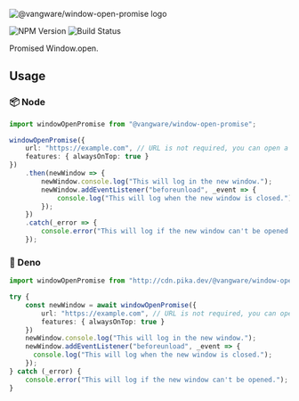 ![@vangware/window-open-promise logo](https://i.imgur.com/2v1Pcc0.png)

![NPM Version](https://img.shields.io/npm/v/@vangware/window-open-promise.svg?style=flat-square)
![Build Status](https://img.shields.io/travis/vangware/window-open-promise.svg?style=flat-square)

Promised Window.open.

## Usage

### 📦 Node

```typescript
import windowOpenPromise from "@vangware/window-open-promise";

windowOpenPromise({
    url: "https://example.com", // URL is not required, you can open a blank window
    features: { alwaysOnTop: true }
})
    .then(newWindow => {
        newWindow.console.log("This will log in the new window.");
        newWindow.addEventListener("beforeunload", _event => {
            console.log("This will log when the new window is closed.");
        });
    })
    .catch(_error => {
        console.error("This will log if the new window can't be opened.");
    });
```

### 🦕 Deno

```typescript
import windowOpenPromise from "http://cdn.pika.dev/@vangware/window-open-promise";

try {
    const newWindow = await windowOpenPromise({
        url: "https://example.com", // URL is not required, you can open a blank window
        features: { alwaysOnTop: true }
    })
    newWindow.console.log("This will log in the new window.");
    newWindow.addEventListener("beforeunload", _event => {
      console.log("This will log when the new window is closed.");
    });
} catch (_error) {
    console.error("This will log if the new window can't be opened.");
}
```
